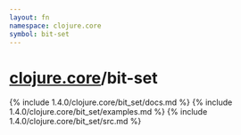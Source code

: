 ```yaml
---
layout: fn
namespace: clojure.core
symbol: bit-set
---
```


# [clojure.core](../)/bit-set

{% include 1.4.0/clojure.core/bit_set/docs.md %}
{% include 1.4.0/clojure.core/bit_set/examples.md %}
{% include 1.4.0/clojure.core/bit_set/src.md %}

